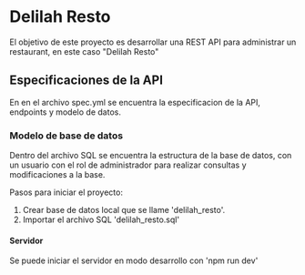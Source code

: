 # Delilah Resto
El objetivo de este proyecto es desarrollar una REST API para administrar un restaurant, en este caso "Delilah Resto"

## Especificaciones de la API
En en el archivo spec.yml se encuentra la especificacion de la API, endpoints y modelo de datos.

### Modelo de base de datos
Dentro del archivo SQL se encuentra la estructura de la base de datos, con un usuario con el rol de administrador para realizar consultas y modificaciones a la base.

Pasos para iniciar el proyecto:

1) Crear base de datos local que se llame 'delilah_resto'.
2) Importar el archivo SQL 'delilah_resto.sql'

#### Servidor
Se puede iniciar el servidor en modo desarrollo con 'npm run dev'